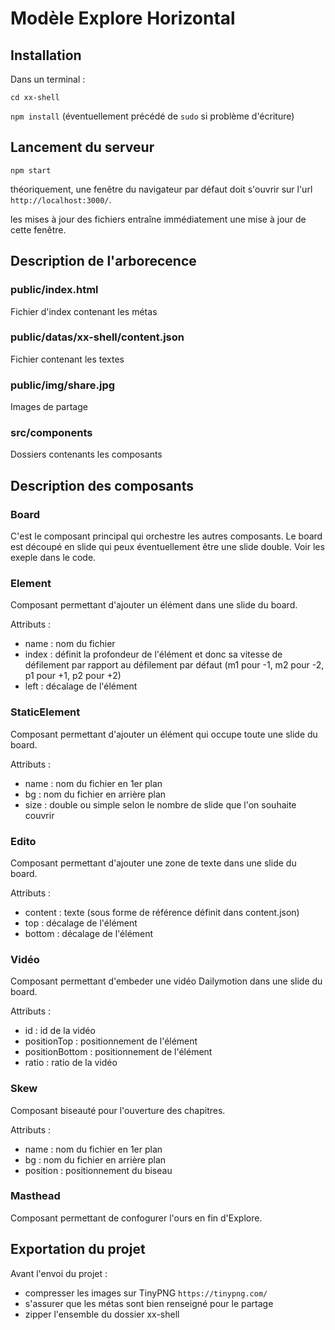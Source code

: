 # Modèle Explore Horizontal

## Installation

Dans un terminal : 

`cd xx-shell`

`npm install` (éventuellement précédé de `sudo` si problème d'écriture)

## Lancement du serveur

`npm start`

théoriquement, une fenêtre du navigateur par défaut doit s'ouvrir sur l'url `http://localhost:3000/`.

les mises à jour des fichiers entraîne immédiatement une mise à jour de cette fenêtre.

## Description de l'arborecence


### public/index.html

Fichier d'index contenant les métas


### public/datas/xx-shell/content.json

Fichier contenant les textes


### public/img/share.jpg

Images de partage


### src/components

Dossiers contenants les composants


## Description des composants

### Board

C'est le composant principal qui orchestre les autres composants. Le board est découpé en slide qui peux éventuellement être une slide double. Voir les exeple dans le code.

### Element

Composant permettant d'ajouter un élément dans une slide du board.

Attributs : 
- name : nom du fichier
- index : définit la profondeur de l'élément et donc sa vitesse de défilement par rapport au défilement par défaut (m1 pour -1, m2 pour -2, p1 pour +1, p2 pour +2)
- left : décalage de l'élément

### StaticElement

Composant permettant d'ajouter un élément qui occupe toute une slide du board.

Attributs : 
- name : nom du fichier en 1er plan
- bg : nom du fichier en arrière plan
- size : double ou simple selon le nombre de slide que l'on souhaite couvrir

### Edito

Composant permettant d'ajouter une zone de texte dans une slide du board.

Attributs : 
- content : texte (sous forme de référence définit dans content.json)
- top : décalage de l'élément
- bottom : décalage de l'élément

### Vidéo

Composant permettant d'embeder une vidéo Dailymotion dans une slide du board.

Attributs :
- id : id de la vidéo
- positionTop : positionnement de l'élément
- positionBottom : positionnement de l'élément
- ratio : ratio de la vidéo

### Skew

Composant biseauté pour l'ouverture des chapitres.

Attributs :
- name : nom du fichier en 1er plan
- bg : nom du fichier en arrière plan
- position : positionnement du biseau


### Masthead

Composant permettant de confogurer l'ours en fin d'Explore.


## Exportation du projet

Avant l'envoi du projet :

- compresser les images sur TinyPNG `https://tinypng.com/`
- s'assurer que les métas sont bien renseigné pour le partage
- zipper l'ensemble du dossier xx-shell



